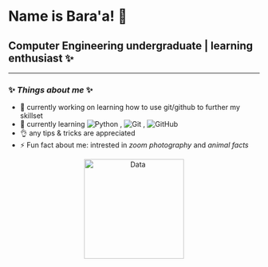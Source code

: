 # **Name is Bara'a!** 👋
## Computer Engineering undergraduate | learning enthusiast ✨
---
 ### ✨ _Things about me_ ✨
 
- 🔭 currently working on learning how to use git/github to further my skillset
- 🌱 currently learning
![Python](https://img.shields.io/badge/Python-3776AB?style=flat&logo=python&logoColor=white) ,
![Git](https://img.shields.io/badge/Git-F05032?style=flat&logo=git&logoColor=white) ,
![GitHub](https://img.shields.io/badge/GitHub-181717?style=flat&logo=github&logoColor=white)
- 👌 any tips & tricks are appreciated 
- ⚡ Fun fact about me: intrested in _zoom photography_ and _animal facts_

<div align="center">
  <img src="https://media.giphy.com/media/LpiVeIRgrqVsZJpM5H/giphy.gif" width="200" alt="Data">
</div>
